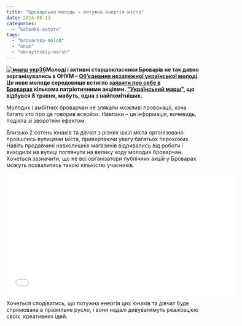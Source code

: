 ```yaml
---
title: "Броварська молодь – потужна енергія міста"
date: 2014-05-13
categories: 
  - "kolonka-avtora"
tags: 
  - "brovarska-molod"
  - "onum"
  - "ukrayinskiy-marsh"
---
```


**[![марш укр36](https://mpz.brovary.org/wp-content/uploads/2014/05/marsh-ukr361.jpg)](https://mpz.brovary.org/wp-content/uploads/2014/05/marsh-ukr361.jpg)Молоді і активні старшокласники Броварів не так давно зорганізувались в ОНУМ – [Об’єднання незалежної української молоді](https://vk.com/onymua). Це нове молоде середовище встигло з[аявити про себе в Броварах](https://mpz.brovary.org/tri-sotni-brovarchan-ob-yednalis-u-zhiviy-lantsyug-zaradi-miru-v-ukrayini/) кількома патріотичними акціями. ["Український марш"](https://mpz.brovary.org/v-den-pam-yati-ta-primirennya-brovarska-molod-viyshla-na-marsh/), що відбувся 8 травня, мабуть, одна з найпомітніших.**

Молодих і амбітних броварчан не злякали можливі провокації, хоча багато хто про це говорив всерйоз. Навпаки – ця інформація, вочевидь, подіяла зі зворотнім ефектом.

Близько 2 сотень юнаків та дівчат з різних шкіл міста організовано пройшлись вулицями міста, привертаючи увагу багатьох перехожих. Навіть продавчині навколишніх магазинів відривались від роботи і виходили на вулиці поглянути на велику ходу молодих броварчан. Хочеться зазначити, що не всі організатори публічних акцій у Броварах можуть похвалитись такою кількістю учасників.

<iframe src="//www.youtube.com/embed/4XHoDDvvK5M" width="600" height="315" frameborder="0" allowfullscreen="allowfullscreen"></iframe>

Хочеться сподіватись, що потужна енергія цих юнаків та дівчат буде спрямована в правильне русло, і вони надалі дивуватимуть реалізацією своїх  креативних ідей.
